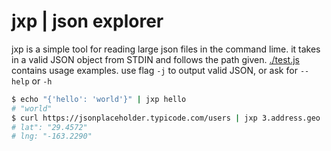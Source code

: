 # jxp | json explorer
jxp is a simple tool for reading large json files in the command lime. it takes in a valid JSON object from STDIN and follows the path given. [./test.js]() contains usage examples. use flag `-j` to output valid JSON, or ask for `--help` or `-h`
```sh
$ echo "{'hello': 'world'}" | jxp hello
# "world"
$ curl https://jsonplaceholder.typicode.com/users | jxp 3.address.geo
# lat": "29.4572" 
# lng: "-163.2290"
```